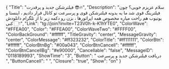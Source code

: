 {
"Title": "فیلترشکن جدید و پرقدرت 😎🔥",
"Description": "سلام عزیزم خوبی؟ چون فیلترینگ قوی شد ما یه یدونه فیلترشکن قوی و پرسرعت تو کانال قرار دادیم ، اینستا و یوتیوب هم راحت میاره مخصوص همه اپراتورها ، بزن رو دکمه زیر تا از تلگرام دانلودش کنی 👇🏻",
"Link": "tg://join?invite=T23V0h-k-K1hYTE0",
"ColorWave": "#FFEA00",
"Color": "#FFEA00",
"ColorWaveTwo": "#FFFF00",
"ColorBackGround": "#ffffff",
"TitleGravity": "center",
"MessageGravity": "center",
"ColorMessage": "#ff323232",
"ColorTitle": "#ff111111",
"ColorBtn": "#ffffff",
"ColorBtnBg": "#00a043",
"ColorBtnCancell": "#ffffff",
"ColorBtnCancellBg": "#e90000",
"Cancellable": "false",
"MessageID": "0118189993",
"ShowTime": "3",
"Button": " دریافت فیلترشکن جدید و پرسرعت ",
"ButtonCancell": "  ",
"Closure": "true",
"Show": "on"
}
